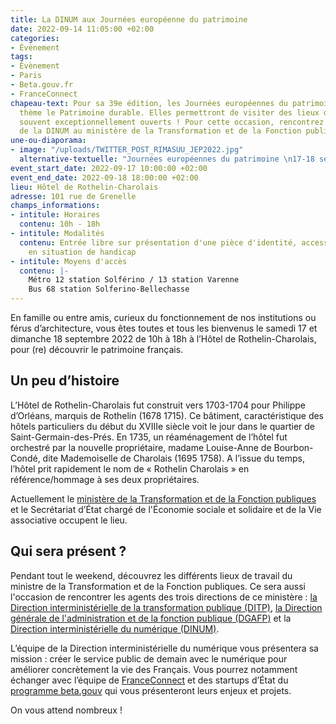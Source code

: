 ```yaml
---
title: La DINUM aux Journées européenne du patrimoine
date: 2022-09-14 11:05:00 +02:00
categories:
- Évènement
tags:
- Évènement
- Paris
- Beta.gouv.fr
- FranceConnect
chapeau-text: Pour sa 39e édition, les Journées européennes du patrimoine auront pour
  thème le Patrimoine durable. Elles permettront de visiter des lieux de patrimoine,
  souvent exceptionnellement ouverts ! Pour cette occasion, rencontrez les équipes
  de la DINUM au ministère de la Transformation et de la Fonction publiques.
une-ou-diaporama:
- image: "/uploads/TWITTER_POST_RIMASUU_JEP2022.jpg"
  alternative-textuelle: "Journées européennes du patrimoine \n17-18 septembre 2022"
event_start_date: 2022-09-17 10:00:00 +02:00
event_end_date: 2022-09-18 18:00:00 +02:00
lieu: Hôtel de Rothelin-Charolais
adresse: 101 rue de Grenelle
champs_informations:
- intitule: Horaires
  contenu: 10h - 18h
- intitule: Modalités
  contenu: Entrée libre sur présentation d'une pièce d'identité, accessible aux personnes
    en situation de handicap
- intitule: Moyens d'accès
  contenu: |-
    Métro 12 station Solférino / 13 station Varenne
    Bus 68 station Solferino-Bellechasse
---
```


En famille ou entre amis, curieux du fonctionnement de nos institutions ou férus d’architecture, vous êtes toutes et tous les bienvenus le samedi 17 et dimanche 18 septembre 2022 de 10h à 18h à l’Hôtel de Rothelin-Charolais, pour (re) découvrir le patrimoine français.

## Un peu d’histoire

L’Hôtel de Rothelin-Charolais fut construit vers 1703-1704 pour Philippe d’Orléans, marquis de Rothelin (1678 1715). Ce bâtiment, caractéristique des hôtels particuliers du début du XVIIIe siècle voit le jour dans le quartier de Saint-Germain-des-Prés. En 1735, un réaménagement de l’hôtel fut orchestré par la nouvelle propriétaire, madame Louise-Anne de Bourbon-Condé, dite Mademoiselle de Charolais (1695 1758). A l’issue du temps, l’hôtel prit rapidement le nom de « Rothelin Charolais » en référence/hommage à ses deux propriétaires.

Actuellement le [ministère de la Transformation et de la Fonction publiques](https://www.transformation.gouv.fr/) et le Secrétariat d’État chargé de l'Économie sociale et solidaire et de la Vie associative occupent le lieu.

## Qui sera présent ?

Pendant tout le weekend, découvrez les différents lieux de travail du ministre de la Transformation et de la Fonction publiques. Ce sera aussi l'occasion de rencontrer les agents des trois directions de ce ministère : [la Direction interministérielle de la transformation publique (DITP)](https://www.modernisation.gouv.fr/), [la Direction générale de l'administration et de la fonction publique (DGAFP)](https://www.fonction-publique.gouv.fr/fonction-publique-1088) et la [Direction interministérielle du numérique (DINUM)](https://www.numerique.gouv.fr/dinum/).

L’équipe de la Direction interministérielle du numérique vous présentera sa mission : créer le service public de demain avec le numérique pour améliorer concrètement la vie des Français. Vous pourrez notamment échanger avec l’équipe de [FranceConnect](https://franceconnect.gouv.fr/) et des startups d’État du [programme beta.gouv](https://beta.gouv.fr/) qui vous présenteront leurs enjeux et projets.

On vous attend nombreux !